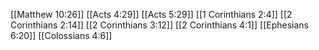 [[Matthew 10:26]]
[[Acts 4:29]]
[[Acts 5:29]]
[[1 Corinthians 2:4]]
[[2 Corinthians 2:14]]
[[2 Corinthians 3:12]]
[[2 Corinthians 4:1]]
[[Ephesians 6:20]]
[[Colossians 4:6]]
